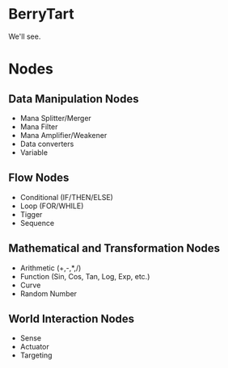 # BerryTart
We'll see.

# Nodes
## Data Manipulation Nodes
- Mana Splitter/Merger
- Mana Filter
- Mana Amplifier/Weakener
- Data converters
- Variable

## Flow Nodes
- Conditional (IF/THEN/ELSE)
- Loop (FOR/WHILE)
- Tigger
- Sequence

## Mathematical and Transformation Nodes
- Arithmetic (+,-,*,/)
- Function (Sin, Cos, Tan, Log, Exp, etc.)
- Curve
- Random Number

## World Interaction Nodes
- Sense
- Actuator
- Targeting